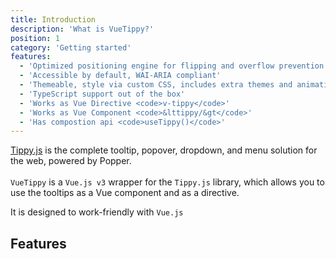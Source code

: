 ```yaml
---
title: Introduction
description: 'What is VueTippy?'
position: 1
category: 'Getting started'
features:
  - 'Optimized positioning engine for flipping and overflow prevention'
  - 'Accessible by default, WAI-ARIA compliant'
  - 'Themeable, style via custom CSS, includes extra themes and animations'
  - 'TypeScript support out of the box'
  - 'Works as Vue Directive <code>v-tippy</code>'
  - 'Works as Vue Component <code>&lttippy/&gt</code>'
  - 'Has compostion api <code>useTippy()</code>'
---
```


<a class="no-underline hover:no-underline text-blue-dark" href='https://github.com/atomiks/tippyjs' target='_blank'>Tippy.js</a> is the complete tooltip, popover, dropdown, and menu solution for the web, powered by Popper.
<br/>
<br/>
`VueTippy` is a `Vue.js v3` wrapper for the `Tippy.js` library, which allows you to use the tooltips as a Vue component and as a directive.

It is designed to work-friendly with `Vue.js`

## Features

<feature-list :items="features"></feature-list>
